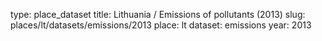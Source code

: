 type: place_dataset
title: Lithuania / Emissions of pollutants (2013)
slug: places/lt/datasets/emissions/2013
place: lt
dataset: emissions
year: 2013
